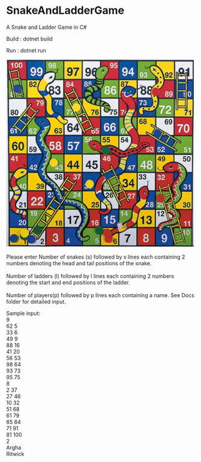 # SnakeAndLadderGame
A Snake and Ladder Game in C#

Build : dotnet build

Run : dotnet run

![SnakeAndLadderGame](https://github.com/ArghaRay00/SnakeAndLadderGame/blob/master/docs/Board.JPG)


Please enter Number of snakes (s) followed by s lines each containing 2 numbers denoting the head and tail positions of the snake.<br/><br/> Number of ladders (l) followed by l lines each containing 2 numbers denoting the start and end positions of the ladder.<br/><br/>  Number of players(p) followed by p lines each containing a name.  See Docs folder for detailed input.

Sample input:  
9  
62 5  
33 6  
49 9  
88 16  
41 20  
56 53  
98 64  
93 73  
95 75  
8  
2 37  
27 46  
10 32  
51 68  
61 79  
65 84  
71 91  
81 100  
2  
Argha  
Ritwick  
